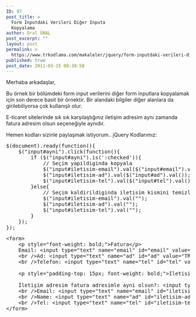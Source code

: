 ```yaml
---
ID: 97
post_title: >
  Form Inputdaki Verileri Diğer Inputa
  Kopyalama
author: Oral ÜNAL
post_excerpt: ""
layout: post
permalink: >
  https://www.trkodlama.com/makaleler/jquery/form-inputdaki-verileri-diger-inputa-kopyalama-97.html
published: true
post_date: 2011-03-15 08:38:58
---
```

Merhaba arkadaşlar,

Bu örnek bir bölümdeki form input verilerini diğer form inputlara kopyalamak için son derece basit bir örnektir. Bir alandaki bilgiler diğer alanlara da girilebiliyorsa çok kullanışlı olur.

E-ticaret sitelerinde sık sık karşılaştığınız iletişim adresim aynı zamanda fatura adresim olsun seçeneğiyle aynıdır.

Hemen kodları sizinle paylaşmak istiyorum.. jQuery Kodlarımız:
<pre class="prettyprint lang-javascript" data-start-line="1" data-visibility="visible" data-highlight="" data-caption="">$(document).ready(function(){
    $("input#ayni").click(function(){
        if ($("input#ayni").is(':checked')){
            // Seçim yapildiginda kopyala
            $("input#iletisim-email").val($("input#email").val());
            $("input#iletisim-ad").val($("input#ad").val());
            $("input#iletisim-tel").val($("input#tel").val());
        }else{
            // Seçim kaldirildiginda iletisim kismini temizle
            $("input#iletisim-email").val("");
            $("input#iletisim-ad").val("");
            $("input#iletisim-tel").val("");
        }
    });
});</pre>
<pre class="prettyprint lang-html" data-start-line="1" data-visibility="visible" data-highlight="" data-caption="">&lt;form&gt;
    &lt;p style="font-weight: bold;"&gt;Fatura&lt;/p&gt;
    Email: &lt;input type="text" name="email" id="email" value="test@trkodlama.com" /&gt;
    &lt;br /&gt;Ad: &lt;input type="text" name="ad" id="ad" value="TR Kodlama" /&gt;
    &lt;br /&gt;Telefon: &lt;input type="text" name="tel" id="tel" value="0555 555 55 55" /&gt;

    &lt;p style="padding-top: 15px; font-weight: bold;"&gt;Iletisim&lt;/p&gt;

    İletişim adresim fatura adresimle ayni olsun?: &lt;input type="checkbox" name="ayni" id="ayni" /&gt;
    &lt;br /&gt;Email: &lt;input type="text" name="email" id="iletisim-email" /&gt;
    &lt;br /&gt;Name: &lt;input type="text" name="ad" id="iletisim-ad" /&gt;
    &lt;br /&gt;Tel: &lt;input type="text" name="tel" id="iletisim-tel" /&gt;
&lt;/form&gt;</pre>
&nbsp;